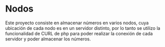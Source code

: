# Nodos
Este proyecto consiste en almacenar números en varios nodos, cuya ubicación de cada nodo es en un servidor distinto, por lo tanto se utilizo la funcionalidad de CURL de php para poder realizar la conexión de cada servidor y poder almacenar los números.
